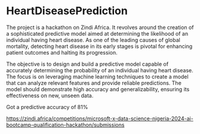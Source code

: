# HeartDiseasePrediction
The project is a hackathon on Zindi Africa. It revolves around the creation of a sophisticated predictive model aimed at determining the likelihood of an individual having heart disease. As one of the leading causes of global mortality, detecting heart disease in its early stages is pivotal for enhancing patient outcomes and halting its progression. 

The objective is to design and build a predictive model capable of accurately determining the probability of an individual having heart disease. The focus is on leveraging machine learning techniques to create a model that can analyze relevant features and provide reliable predictions. The model should demonstrate high accuracy and generalizability, ensuring its effectiveness on new, unseen data.

Got a predictive accuracy of 81% 

https://zindi.africa/competitions/microsoft-x-data-science-nigeria-2024-ai-bootcamp-qualification-hackathon/submissions

